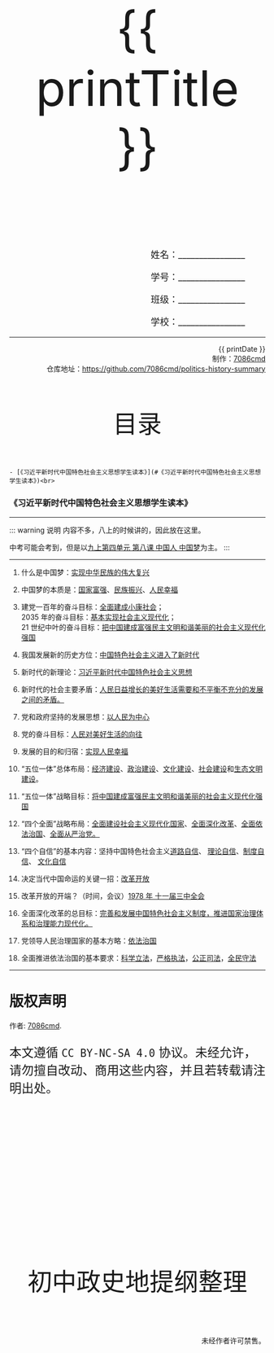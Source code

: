 
  <style>
  #title {
    padding-top: 40%;
    font-size: 96px;
    padding-bottom: 24%;
  }

  #ending {
    padding-top: 60%;
    font-size: 48px;
    padding-bottom: 12%;
  }

  .center {
    text-align: center;
  }
  .right {
    text-align: right;
  }

  #inform {
    padding-right: 8%;
    font-size: 18px;
  }

  .topic {
    padding-top: 12%;
    padding-bottom: 8%;
    font-size: 48px;
  }
</style>
<div class="center">
  <div id="title">{{ printTitle }}</div>
</div>
<div class="right">
  <p id="inform">姓名：________________</p>
  <p id="inform">学号：________________</p>
  <p id="inform">班级：________________</p>
  <p id="inform">学校：________________</p>

  <hr />
  <div>
    {{ printDate }}<br />
    制作：<a href="https://github.com/7086cmd/">7086cmd</a><br />
    仓库地址：<a href="https://github.com/7086cmd/politics-history-summary"
      >https://github.com/7086cmd/politics-history-summary</a
    >
  </div>
</div>


<div class="divider_top"></div>

<div class="divider_top"></div>

<div class="center">
  <div class="topic">目录</div>
</div>

    - [《习近平新时代中国特色社会主义思想学生读本》](#《习近平新时代中国特色社会主义思想学生读本》)<br>

<div class="divider"></div>


### 《习近平新时代中国特色社会主义思想学生读本》

---

::: warning 说明
内容不多，八上的时候讲的，因此放在这里。

中考可能会考到，但是以[九上第四单元 第八课 中国人 中国梦](/道德与法治/九年级上册/第四单元%20和谐与梦想/#第八课-中国人-中国梦)为主。
:::

---

1. 什么是中国梦：<u>实现中华民族的伟大复兴</u>

2. 中国梦的本质是：<u>国家富强</u>、<u>民族振兴</u>、<u>人民幸福</u>

3. 建党一百年的奋斗目标：<u>全面建成小康社会</u>；<br>
   2035 年的奋斗目标：<u>基本实现社会主义现代化</u>；<br>
   21 世纪中叶的奋斗目标：<u>把中国建成富强民主文明和谐美丽的社会主义现代化强国</u>

4. 我国发展新的历史方位：<u>中国特色社会主义进入了新时代</u>

5. 新时代的新理论：<u>习近平新时代中国特色社会主义思想</u>

6. 新时代的社会主要矛盾：<u>人民日益增长的美好生活需要和不平衡不充分的发展之间的矛盾。</u>

7. 党和政府坚持的发展思想：<u>以人民为中心</u>

8. 党的奋斗目标：<u>人民对美好生活的向往</u>

9. 发展的目的和归宿：<u>实现人民幸福</u>

10.   “五位一体”总体布局：<u>经济建设</u>、<u>政治建设</u>、<u>文化建设</u>、<u>社会建设</u>和<u>生态文明建设</u>。

11.   “五位一体”战略目标：<u>将中国建成富强民主文明和谐美丽的社会主义现代化强国</u>

12.   “四个全面”战略布局：<u>全面建设社会主义现代化国家</u>、<u>全面深化改革</u>、<u>全面依法治国</u>、<u>全面从严治党。</u>

13.   “四个自信”的基本内容：坚持中国特色社会主义<u>道路自信</u>、 <u>理论自信</u>、<u>制度自信</u>、 <u>文化自信</u>

14.   决定当代中国命运的关键一招：<u>改革开放</u>

15.   改革开放的开端？（时间，会议）<u>1978 年 十一届三中全会</u>

16.   全面深化改革的总目标：<u>完善和发展中国特色社会主义制度，推进国家治理体系和治理能力现代化。</u>

17.   党领导人民治理国家的基本方略：<u>依法治国</u>

18.   全面推进依法治国的基本要求：<u>科学立法</u>，<u>严格执法</u>，<u>公正司法</u>，<u>全民守法</u>

---

<div class="divider"></div>

<div class="divider"></div>

# 版权声明

作者: [7086cmd](https://github.com/7086cmd).<br>

<p style="font-size: 24px">
本文遵循 <code>CC BY-NC-SA 4.0</code> 协议。未经允许，请勿擅自改动、商用这些内容，并且若转载请注明出处。
</p>

<script setup>
import { ref } from "vue";

const printTitle = ref(new URL(location.href).pathname === '/print' ? "政史地总资料" : document.title
.split("|")[0]
.trim());

const printDate = ref(`导出日期：${new Date().toLocaleDateString()} ${new Date().toLocaleTimeString()}`);

</script>

<div class="divider_top"></div>

<div class="center">
  <div id="ending">初中政史地提纲整理</div>
</div>

<div class="right">
  <p>未经作者许可禁售。</p>
</div>
